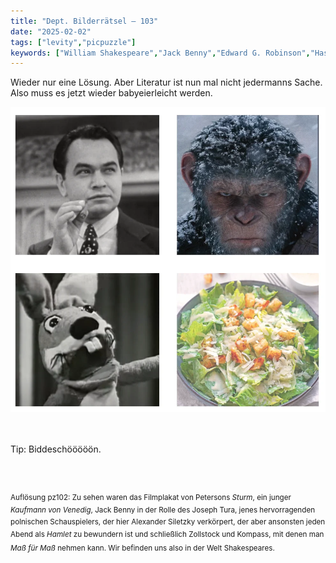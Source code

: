 ```yaml
---
title: "Dept. Bilderrätsel – 103"
date: "2025-02-02"
tags: ["levity","picpuzzle"]
keywords: ["William Shakespeare","Jack Benny","Edward G. Robinson","Hase Caesar"]
---
```

Wieder nur eine Lösung. Aber Literatur ist nun mal nicht jedermanns Sache. Also muss es jetzt wieder babyeierleicht werden.
 <br/>

<img  src="/assets/img/picpuzzle/picpuzzle103.webp" alt="Bilderrätsel103">

<br/>
<br/>
<br/>

Tip: Biddeschööööön.

<br/>
<br/>

<sup>Auflösung pz102: Zu sehen waren das Filmplakat von Petersons  <i>Sturm</i>, ein junger <i>Kaufmann von Venedig</i>, Jack Benny in der Rolle des Joseph Tura, jenes hervorragenden polnischen Schauspielers, der hier Alexander Siletzky verkörpert, der aber ansonsten jeden Abend als <i>Hamlet</i> zu bewundern ist und schließlich Zollstock und Kompass, mit denen man <i>Maß für Maß</i> nehmen kann. Wir befinden uns also in der Welt Shakespeares.
<sup>
